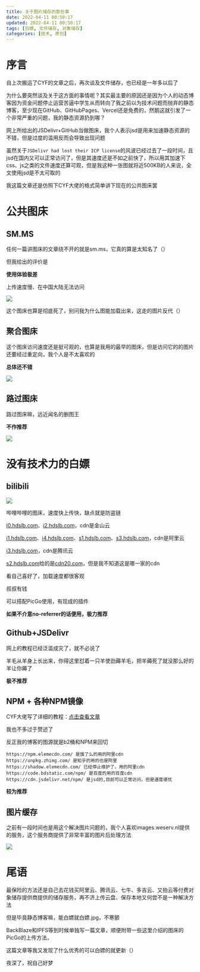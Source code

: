 ```yaml
---
title: 关于图片储存的那些事
date: 2022-04-11 00:50:17
updated: 2022-04-11 00:50:17
tags: [白嫖, 文件储存, 对象储存]
categories: [技术, 原创]
---
```


# 序言

自上次搬运了CYF的文章之后，再次谈及文件储存，也已经是一年多以后了

为什么要突然谈及关于这方面的事情呢？其实最主要的原因还是因为个人的动态博客因为资金问题停止运营<span class="heimu">苦逼中学生</span>从而转向了我之前以为技术问题而抛弃的静态博客，至少现在GitHub、GitHubPages、Vercel还是免费的，然鹅这就引发了一个非常严重的问题，我的静态资源扔到哪？

<!-- more -->

网上所给出的JSDelivr+GitHub当做图床，我个人表示jsd是用来加速静态资源的不错，但是过度的滥用反而会导致出现问题

虽然关于`JSDelivr had lost their ICP license`的风波已经过去了一段时间，且jsd在国内又可以正常访问了，但是其速度还是不如之前快了，所以用其加速下css、js之类的文件速度还算可观，但是我这种一张图就将近500KB的人来说，全文使用jsd是不太可取的

我这篇文章还是仿照下CYF大佬的格式简单讲下现在的公共图床罢

# 公共图床

## SM.MS

任何一篇讲图床的文章绕不开的就是sm.ms，它真的算是太知名了（）

但我给出的评价是

**使用体验极差**

上传速度慢、在中国大陆无法访问

![](https://images.weserv.nl/?q=100&url=https://s2.loli.net/2022/04/10/wOSq3TekxaYZfRl.jpg)

这个图床也算是彻底死了，别问我为什么图能加载出来，这走的图片反代（）

## 聚合图床

这个图床访问速度还是挺可观的，也算是我用的最早的图床，但是访问它的的图片还要经过重定向，我个人是不太喜欢的

**总体还不错**

![](https://pic.imgdb.cn/item/5eee096c14195aa594064c7d.gif)

## 路过图床

路过图床嘛，远近闻名的删图王

**不作推荐**

![](https://s1.ax1x.com/2022/04/10/LALWCD.jpg)

# 没有技术力的白嫖

## bilibili

<img src="https://i0.hdslb.com/bfs/album/a7fbf71215ebafaf7865d8bd57f19f20605fba1f.jpg" referrerpolicy="no-referrer">

哔哩哔哩的图床，速度快上传快，缺点就是防盗链

[i0.hdslb.com](i0.hdslb.com)、[i2.hdslb.com](i2.hdslb.com)，cdn是金山云

[i1.hdslb.com](i1.hdslb.com)、[i4.hdslb.com](i4.hdslb.com)、[s1.hdslb.com](s1.hdslb.com)、[s3.hdslb.com](s3.hdslb.com)，cdn是阿里云

[i3.hdslb.com](i3.hdslb.com)，cdn是腾讯云


[s2.hdslb.com](s2.hdslb.com)给的是[cdn20.com](cdn20.com)，但是我不知道这是哪一家的cdn

看自己喜好了，加载速度都很客观

<span class="heimu">叔叔有钱</span>

可以搭配PicGo使用，有现成的插件

**如果不介意no-referrer的话便用，极力推荐**

## Github+JSDelivr
网上的教程已经泛滥成灾了，就不必说了

羊毛从羊身上长出来，你得这里怼着一只羊使劲薅羊毛，把羊薅死了就没那么好的羊让你薅了

**极不推荐**

## NPM + 各种NPM镜像
CYF大佬写了详细的教程：[点击查看文章](https://blog.cyfan.top/p/eb490c73.html#npm-JSDelivr-amp-amp-Zhimg-amp-amp-bdstatic-amp-amp-%E8%87%AA%E5%AE%9A%E4%B9%89%E9%95%9C%E5%83%8F)

我也不多过于赘述了

反正我的博客的图源就是b2桶和NPM来回切

```
https://npm.elemecdn.com/ 是饿了么的用的阿里cdn
https://unpkg.zhimg.com/ 是知乎的用的也是阿里
https://shadow.elemecdn.com/ 已经停止维护了，用的阿里cdn
https://code.bdstatic.com/npm/ 是百度的用的百度cdn
https://cdn.jsdelivr.net/npm/ 是jsd的,目前可以正常访问，但是速度堪忧
```

**较为推荐**

## 图片缓存

之前有一段时间也是用这个解决图片问题的，我个人喜欢images.weserv.nl提供的服务，这个服务商提供了非常丰富的图片后处理方法

![](https://images.weserv.nl/?q=100&url=https://cdn.jsdelivr.net/gh/tianxiang-tester/tianxiang-oss@master/img/24/86.jpg)

# 尾语

最保险的方法还是自己去花钱买阿里云、腾讯云、七牛、多吉云、又拍云等付费对象储存提供商提供的储存服务，再不济上传云盘、保存本地又何尝不是一种解决方法

但是毕竟静态博客嘛，能白嫖就白嫖.jpg，不寒颤

BackBlaze和IPFS等到时候单独写一篇文章，顺便附带一些这里介绍的图床的PicGo的上传方法，

这篇文章等我又发现了什么优秀的可以白嫖的就更新（）

夜深了，祝自己好梦